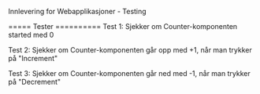 Innlevering for Webapplikasjoner - Testing

===== Tester ==========
Test 1:
Sjekker om Counter-komponenten started med 0

Test 2:
Sjekker om Counter-komponenten går opp med +1, når man trykker på "Increment"

Test 3:
Sjekker om Counter-komponenten går ned med -1, når man trykker på "Decrement"
